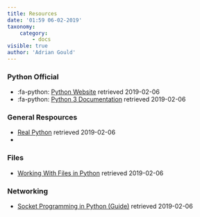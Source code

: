```yaml
---
title: Resources
date: '01:59 06-02-2019'
taxonomy:
    category:
        - docs
visible: true
author: 'Adrian Gould'
---
```


### Python Official

* :fa-python: [Python Website](https://www.python.org/) retrieved 2019-02-06
* :fa-python: [Python 3 Documentation](https://docs.python.org/3/) retrieved 2019-02-06

### General Respources
* [Real Python](https://realpython.com/) retrieved 2019-02-06
* 

### Files
* [Working With Files in Python](https://realpython.com/working-with-files-in-python/) retrieved 2019-02-06

### Networking

* [Socket Programming in Python (Guide)](https://realpython.com/python-sockets/) retrieved 2019-02-06

